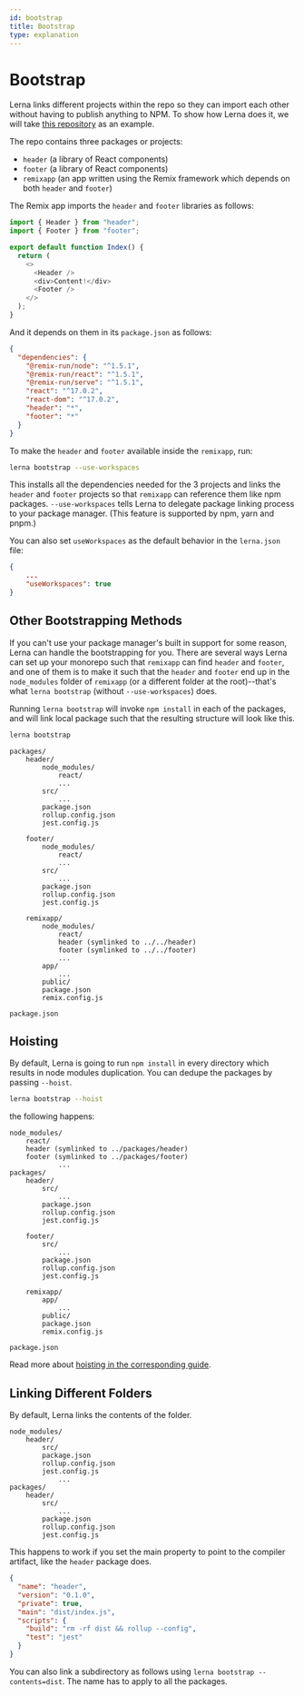 ```yaml
---
id: bootstrap
title: Bootstrap
type: explanation
---
```


# Bootstrap

Lerna links different projects within the repo so they can import each other without having to publish anything to NPM. To show how Lerna does it, we will take [this repository](https://github.com/lerna/getting-started-example) as an example.

The repo contains three packages or projects:

- `header` (a library of React components)
- `footer` (a library of React components)
- `remixapp` (an app written using the Remix framework which depends on both `header` and `footer`)

The Remix app imports the `header` and `footer` libraries as follows:

```typescript jsx title="packages/remixapp/app/routes/index.tsx"
import { Header } from "header";
import { Footer } from "footer";

export default function Index() {
  return (
    <>
      <Header />
      <div>Content!</div>
      <Footer />
    </>
  );
}
```

And it depends on them in its `package.json` as follows:

```json title="packages/remixapp/package.json"
{
  "dependencies": {
    "@remix-run/node": "^1.5.1",
    "@remix-run/react": "^1.5.1",
    "@remix-run/serve": "^1.5.1",
    "react": "^17.0.2",
    "react-dom": "^17.0.2",
    "header": "*",
    "footer": "*"
  }
}
```

To make the `header` and `footer` available inside the `remixapp`, run:

```bash
lerna bootstrap --use-workspaces
```

This installs all the dependencies needed for the 3 projects and links the `header` and `footer` projects so that `remixapp` can reference them like npm packages. `--use-workspaces` tells Lerna to delegate package linking process to your package manager. (This feature is supported by npm, yarn and pnpm.)

You can also set `useWorkspaces` as the default behavior in the `lerna.json` file:

```json title="lerna.json"
{
    ...
    "useWorkspaces": true
}
```

## Other Bootstrapping Methods

If you can't use your package manager's built in support for some reason, Lerna can handle the bootstrapping for you. There are several ways Lerna can set up your monorepo such that `remixapp` can find `header` and `footer`, and one of them is to make it such that the `header` and `footer` end up in the `node_modules` folder of `remixapp` (or a different folder at the root)--that's what `lerna bootstrap` (without `--use-workspaces`) does.

Running `lerna bootstrap` will invoke `npm install` in each of the packages, and will link local package such that the resulting structure will look like this.

```bash
lerna bootstrap
```

```
packages/
    header/
        node_modules/
            react/
            ...
        src/
            ...
        package.json
        rollup.config.json
        jest.config.js

    footer/
        node_modules/
            react/
            ...
        src/
            ...
        package.json
        rollup.config.json
        jest.config.js

    remixapp/
        node_modules/
            react/
            header (symlinked to ../../header)
            footer (symlinked to ../../footer)
            ...
        app/
            ...
        public/
        package.json
        remix.config.js

package.json
```

## Hoisting

By default, Lerna is going to run `npm install` in every directory which results in node modules duplication. You can dedupe the packages by passing `--hoist`.

```bash
lerna bootstrap --hoist
```

the following happens:

```
node_modules/
    react/
    header (symlinked to ../packages/header)
    footer (symlinked to ../packages/footer)
            ...
packages/
    header/
        src/
            ...
        package.json
        rollup.config.json
        jest.config.js

    footer/
        src/
            ...
        package.json
        rollup.config.json
        jest.config.js

    remixapp/
        app/
            ...
        public/
        package.json
        remix.config.js

package.json
```

Read more about [hoisting in the corresponding guide](../concepts/hoisting).

## Linking Different Folders

By default, Lerna links the contents of the folder.

```
node_modules/
    header/
        src/
        package.json
        rollup.config.json
        jest.config.js
            ...
packages/
    header/
        src/
            ...
        package.json
        rollup.config.json
        jest.config.js
```

This happens to work if you set the main property to point to the compiler artifact, like the `header` package does.

```json title="packages/header/package.json"
{
  "name": "header",
  "version": "0.1.0",
  "private": true,
  "main": "dist/index.js",
  "scripts": {
    "build": "rm -rf dist && rollup --config",
    "test": "jest"
  }
}
```

You can also link a subdirectory as follows using `lerna bootstrap --contents=dist`. The name has to apply to all the
packages.
